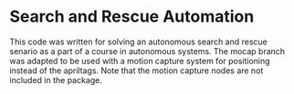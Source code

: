 # Search and Rescue Automation
This code was written for solving an autonomous search and rescue senario as a part of a course in autonomous systems. 
The mocap branch was adapted to be used with a motion capture system for positioning instead of the apriltags. 
Note that the motion capture nodes are not included in the package. 
